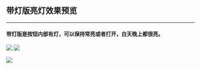 ## 带灯版亮灯效果预览
---
#### 带灯版是按钮内部有灯，可以保持常亮或者打开，白天晚上都很亮。
![](http://wx3.sinaimg.cn/mw690/0060lm7Tly1ftty4edt2nj308w0fsdg7.jpg
)
![](http://wx2.sinaimg.cn/mw690/0060lm7Tly1ftty4zv2p0j308w0fst90.jpg)

![](http://wx4.sinaimg.cn/mw690/0060lm7Tly1ftty6fhea6j30d307jaaa.jpg
)
